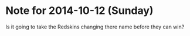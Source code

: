 # Note for 2014-10-12 (Sunday)

Is it going to take the Redskins changing there name before they can win?
